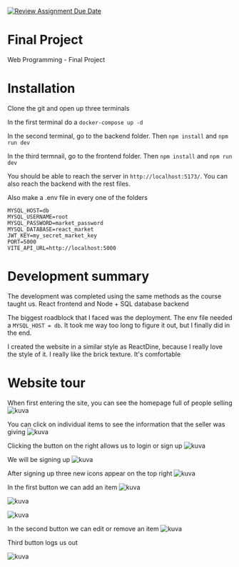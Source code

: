 [![Review Assignment Due Date](https://classroom.github.com/assets/deadline-readme-button-24ddc0f5d75046c5622901739e7c5dd533143b0c8e959d652212380cedb1ea36.svg)](https://classroom.github.com/a/qCtVf2Dd)
# Final Project
Web Programming - Final Project


# Installation
Clone the git and open up three terminals

In the first terminal do a `docker-compose up -d`

In the second terminal, go to the backend folder. Then `npm install` and `npm run dev`

In the third termnail, go to the frontend folder. Then `npm install` and `npm run dev`

You should be able to reach the server in `http://localhost:5173/`. You can also reach the backend with the rest files.

Also make a .env file in every one of the folders
```
MYSQL_HOST=db
MYSQL_USERNAME=root
MYSQL_PASSWORD=market_password
MYSQL_DATABASE=react_market
JWT_KEY=my_secret_market_key
PORT=5000
VITE_API_URL=http://localhost:5000
```


# Development summary
The development was completed using the same methods as the course taught us. React frontend and Node + SQL database backend 

The biggest roadblock that I faced was the deployment. The env file needed a `MYSQL_HOST = db`. It took me way too long to figure it out, but I finally did in the end.

I created the website in a similar style as ReactDine, because I really love the style of it. I really like the brick texture. It's comfortable


# Website tour
When first entering the site, you can see the homepage full of people selling
![kuva](https://github.com/TiTe-5G00EV16-3003/2024-final-project-VerttiKS/assets/122641331/7928eb91-9af0-4c2e-bf15-195b4cd8ac10)

You can click on individual items to see the information that the seller was giving
![kuva](https://github.com/TiTe-5G00EV16-3003/2024-final-project-VerttiKS/assets/122641331/7788b412-d335-4354-a013-6af4b453a315)

Clicking the button on the right allows us to login or sign up
![kuva](https://github.com/TiTe-5G00EV16-3003/2024-final-project-VerttiKS/assets/122641331/54334817-2722-47df-b582-d58c65593d2a)

We will be signing up
![kuva](https://github.com/TiTe-5G00EV16-3003/2024-final-project-VerttiKS/assets/122641331/359c0f84-13dc-4976-af64-d98062d37a37)

After signing up three new icons appear on the top right
![kuva](https://github.com/TiTe-5G00EV16-3003/2024-final-project-VerttiKS/assets/122641331/4e71d1f6-5d7a-45c2-a761-dc5f042ed39d)

In the first button we can add an item
![kuva](https://github.com/TiTe-5G00EV16-3003/2024-final-project-VerttiKS/assets/122641331/336767f6-96f2-470f-99fb-b84a2a789f2a)

![kuva](https://github.com/TiTe-5G00EV16-3003/2024-final-project-VerttiKS/assets/122641331/7cf80806-17d8-4fbe-b03b-3a3186011403)

![kuva](https://github.com/TiTe-5G00EV16-3003/2024-final-project-VerttiKS/assets/122641331/a9c6c172-8c73-4b83-af60-1943e797a229)

In the second button we can edit or remove an item
![kuva](https://github.com/TiTe-5G00EV16-3003/2024-final-project-VerttiKS/assets/122641331/8a8f2883-9e46-4690-9f2e-895b61bb94a2)

Third button logs us out

![kuva](https://github.com/TiTe-5G00EV16-3003/2024-final-project-VerttiKS/assets/122641331/39807daa-3bb7-402d-9940-1fa7f9f7db2b)








